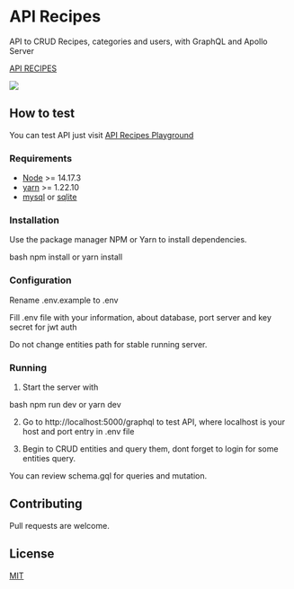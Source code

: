 # API Recipes

API to CRUD Recipes, categories and users, with GraphQL and Apollo Server

<a href=""> <p>API RECIPES</p> 
<img style="max-width:700px;" src="https://res.cloudinary.com/dtovjoem4/image/upload/v1625609673/Screenshot_1_vvwmgo.png"> </a>


## How to test

You can test API just visit [API Recipes Playground](https://apollo-graphql-server-recipes.herokuapp.com/graphql) 

### Requirements
- [Node](https://nodejs.org/es/) >= 14.17.3
- [yarn](https://yarnpkg.com/getting-started/install) >= 1.22.10
- [mysql](https://www.mysql.com/downloads/) or [sqlite](https://www.sqlite.org/download.html)

### Installation

Use the package manager NPM or Yarn to install dependencies.

bash
npm install or yarn install


### Configuration
Rename .env.example to .env

Fill .env file with your information, about database, port server and key secret for jwt auth

Do not change entities path for stable running server.

### Running

1. Start the server with

bash
npm run dev or yarn dev

2. Go to http://localhost:5000/graphql to test API, where localhost is your host and port entry in .env file

3. Begin to CRUD entities and query them, dont forget to login for some entities query.


You can review schema.gql for queries and mutation.


## Contributing
Pull requests are welcome.


## License
[MIT](https://choosealicense.com/licenses/mit/)
